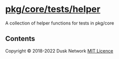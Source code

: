 # [pkg/core/tests/helper](./pkg/core/tests/helper)

A collection of helper functions for tests in pkg/core

<!-- ToC start -->
##  Contents

<!-- ToC end -->

Copyright © 2018-2022 Dusk Network
[MIT Licence](https://github.com/dusk-network/dusk-blockchain/blob/master/LICENSE)
